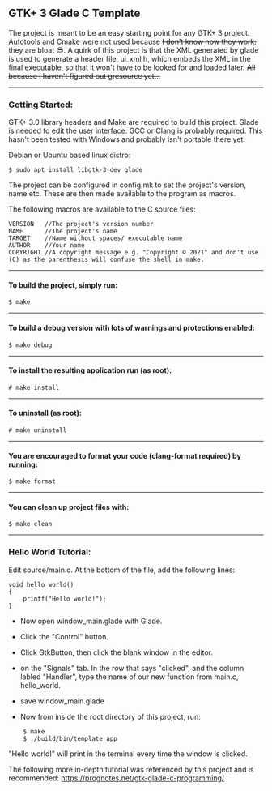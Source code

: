 ## GTK+ 3 Glade C Template

The project is meant to be an easy starting point for any GTK+ 3 project.
Autotools and Cmake were not used because ~~I don't know how they work.~~ they are bloat 😎.
A quirk of this project is that the XML generated by glade is used to
generate a header file, ui_xml.h, which embeds the XML in the final
executable, so that it won't have to be looked for and loaded later. ~~All because i haven't figured out gresource yet...~~

___
### Getting Started:
GTK+ 3.0 library headers and Make are required to build this project. Glade is needed to edit the user interface. GCC or Clang is probably required. This hasn't been tested with Windows and probably isn't portable there yet.

Debian or Ubuntu based linux distro:

```
$ sudo apt install libgtk-3-dev glade
```

The project can be configured in config.mk to set the project's version, name etc. These are then made available to the program as macros.

The following macros are available to the C source files:

    VERSION   //The project's version number
    NAME      //The project's name
    TARGET    //Name without spaces/ executable name
    AUTHOR    //Your name
    COPYRIGHT //A copyright message e.g. "Copyright © 2021" and don't use (C) as the parenthesis will confuse the shell in make.


___
#### To build the project, simply run:

	$ make
___
#### To build a debug version with lots of warnings and protections enabled:

	$ make debug
___
#### To install the resulting application run (as root):

	# make install
___
#### To uninstall (as root):
	
	# make uninstall
___
#### You are encouraged to format your code (clang-format required) by running:

	$ make format
___
#### You can clean up project files with:

	$ make clean

___

### Hello World Tutorial:

Edit source/main.c.
At the bottom of the file, add the following lines:

```
void hello_world()
{
    printf("Hello world!");
}
```

* Now open window_main.glade with Glade.
* Click the "Control" button.
* Click GtkButton, then click the blank window in the editor.

* on the "Signals" tab.
In the row that says "clicked", and the column labled "Handler",
type the name of our new function from main.c, hello_world.
* save window_main.glade

* Now from inside the root directory of this project, run:
```
    $ make
    $ ./build/bin/template_app
```
"Hello world!" will print in the terminal every time the window is clicked.

The following more in-depth tutorial was referenced by this project
and is recommended:
https://prognotes.net/gtk-glade-c-programming/
